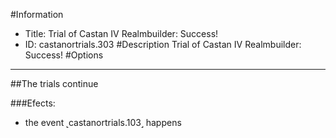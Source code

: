#Information
 - Title: Trial of Castan IV Realmbuilder: Success!
 - ID: castanortrials.303
#Description
Trial of Castan IV Realmbuilder: Success!
#Options

___
##The trials continue

###Efects:<ul><li>the event ˻castanortrials.103˼ happens</li></ul>
